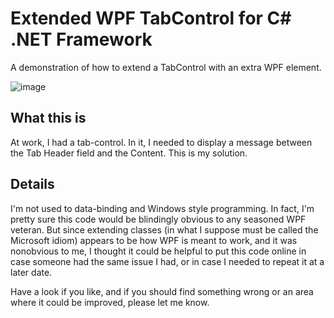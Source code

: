 # Extended WPF TabControl for C# .NET Framework
A demonstration of how to extend a TabControl with an extra WPF element.

![image](https://github.com/ObstetrixBear/wpf-framework-extend-tab-control/assets/129376193/750e6373-9ffd-4c01-8ca8-f29bbc473e6b)

## What this is
At work, I had a tab-control. In it, I needed to display a message between the Tab Header field and the Content. This is my solution.

## Details
I'm not used to data-binding and Windows style programming. In fact, I'm pretty sure this code would be blindingly obvious to any seasoned WPF veteran. But since extending classes (in what I suppose must be called the Microsoft idiom) appears to be how WPF is meant to work, and it was nonobvious to me, I thought it could be helpful to put this code online in case someone had the same issue I had, or in case I needed to repeat it at a later date. 

Have a look if you like, and if you should find something wrong or an area where it could be improved, please let me know. 
